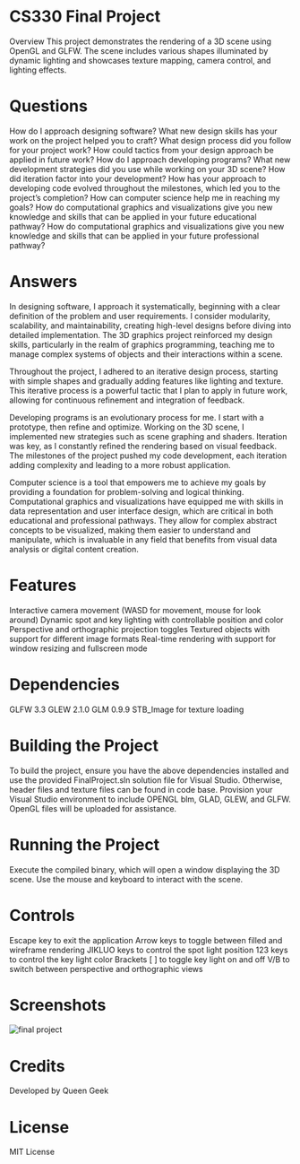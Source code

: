 # CS330 Final Project
Overview
This project demonstrates the rendering of a 3D scene using OpenGL and GLFW. The scene includes various shapes illuminated by dynamic lighting and showcases texture mapping, camera control, and lighting effects.

# Questions 

How do I approach designing software?
What new design skills has your work on the project helped you to craft?
What design process did you follow for your project work?
How could tactics from your design approach be applied in future work?
How do I approach developing programs?
What new development strategies did you use while working on your 3D scene?
How did iteration factor into your development?
How has your approach to developing code evolved throughout the milestones, which led you to the project’s completion?
How can computer science help me in reaching my goals?
How do computational graphics and visualizations give you new knowledge and skills that can be applied in your future educational pathway?
How do computational graphics and visualizations give you new knowledge and skills that can be applied in your future professional pathway?

# Answers

In designing software, I approach it systematically, beginning with a clear definition of the problem and user requirements. I consider modularity, scalability, and maintainability, creating high-level designs before diving into detailed implementation. The 3D graphics project reinforced my design skills, particularly in the realm of graphics programming, teaching me to manage complex systems of objects and their interactions within a scene.

Throughout the project, I adhered to an iterative design process, starting with simple shapes and gradually adding features like lighting and texture. This iterative process is a powerful tactic that I plan to apply in future work, allowing for continuous refinement and integration of feedback.

Developing programs is an evolutionary process for me. I start with a prototype, then refine and optimize. Working on the 3D scene, I implemented new strategies such as scene graphing and shaders. Iteration was key, as I constantly refined the rendering based on visual feedback. The milestones of the project pushed my code development, each iteration adding complexity and leading to a more robust application.

Computer science is a tool that empowers me to achieve my goals by providing a foundation for problem-solving and logical thinking. Computational graphics and visualizations have equipped me with skills in data representation and user interface design, which are critical in both educational and professional pathways. They allow for complex abstract concepts to be visualized, making them easier to understand and manipulate, which is invaluable in any field that benefits from visual data analysis or digital content creation.

# Features
Interactive camera movement (WASD for movement, mouse for look around)
Dynamic spot and key lighting with controllable position and color
Perspective and orthographic projection toggles
Textured objects with support for different image formats
Real-time rendering with support for window resizing and fullscreen mode

# Dependencies
GLFW 3.3
GLEW 2.1.0
GLM 0.9.9
STB_Image for texture loading

# Building the Project
To build the project, ensure you have the above dependencies installed and use the provided FinalProject.sln solution file for Visual Studio. Otherwise, header files and texture files can be found in code base. Provision your Visual Studio environment to include OPENGL blm, GLAD, GLEW, and GLFW. OpenGL files will be uploaded for assistance.

# Running the Project
Execute the compiled binary, which will open a window displaying the 3D scene. Use the mouse and keyboard to interact with the scene.

# Controls
Escape key to exit the application
Arrow keys to toggle between filled and wireframe rendering
JIKLUO keys to control the spot light position
123 keys to control the key light color
Brackets [ ] to toggle key light on and off
V/B to switch between perspective and orthographic views

# Screenshots
![final project](https://github.com/Queen-Geek/CS330-Portfolio/assets/97427405/8ba20bc2-3493-46e9-9716-aa137c3dc17b)


# Credits
Developed by Queen Geek


# License
MIT License

